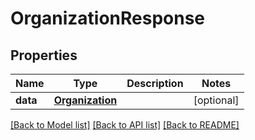 # OrganizationResponse

## Properties
Name | Type | Description | Notes
------------ | ------------- | ------------- | -------------
**data** | [**Organization**](Organization.md) |  | [optional] 

[[Back to Model list]](../README.md#documentation-for-models) [[Back to API list]](../README.md#documentation-for-api-endpoints) [[Back to README]](../README.md)


